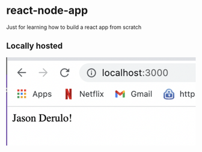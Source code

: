 # react-node-app
Just for learning how to build a react app from scratch

## Locally hosted
![example](https://github.com/deanhoperobertson/react-node-app/blob/main/localhost.png)
